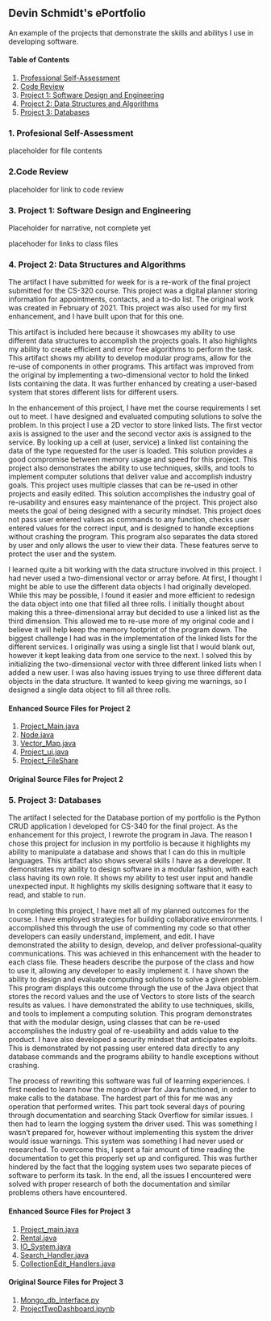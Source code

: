 ## Devin Schmidt's ePortfolio

An example of the projects that demonstrate the skills and abilitys I use in developing software.

#### Table of Contents
1.	[Professional Self-Assessment](https://devs71.github.io#1-professional-self-assessment)
2.	[Code Review](https://devs71.github.io#2-code-review)
3.	[Project 1: Software Design and Engineering](https://devs71.github.io#3-project-1-software-design-and-engineering)
4.	[Project 2: Data Structures and Algorithms](https://devs71.github.io#4-project-2-data-structures-and-algorithms)
5.	[Project 3: Databases](https://devs71.github.io#5-project-3-databases)

### 1. Profesional Self-Assessment
placeholder for file contents


### 2.Code Review
placeholder for link to code review

### 3. Project 1: Software Design and Engineering
Placeholder for narrative, not complete yet

placehoder for links to class files

### 4. Project 2: Data Structures and Algorithms
The artifact I have submitted for week for is a re-work of the final project submitted for the CS-320 course. This project was a digital planner storing information for appointments, contacts, and a to-do list. The original work was created in February of 2021. This project was also used for my first enhancement, and I have built upon that for this one.

This artifact is included here because it showcases my ability to use different data structures to accomplish the projects goals. It also highlights my ability to create efficient and error free algorithms to perform the task. This artifact shows my ability to develop modular programs, allow for the re-use of components in other programs. This artifact was improved from the original by implementing a two-dimensional vector to hold the linked lists containing the data. It was further enhanced by creating a user-based system that stores different lists for different users.

In the enhancement of this project, I have met the course requirements I set out to meet. I have designed and evaluated computing solutions to solve the problem. In this project I use a 2D vector to store linked lists. The first vector axis is assigned to the user and the second vector axis is assigned to the service. By looking up a cell at (user, service) a linked list containing the data of the type requested for the user is loaded. This solution provides a good compromise between memory usage and speed for this project. This project also demonstrates the ability to use techniques, skills, and tools to implement computer solutions that deliver value and accomplish industry goals. This project uses multiple classes that can be re-used in other projects and easily edited. This solution accomplishes the industry goal of re-usability and ensures easy maintenance of the project. This project also meets the goal of being designed with a security mindset. This project does not pass user entered values as commands to any function, checks user entered values for the correct input, and is designed to handle exceptions without crashing the program. This program also separates the data stored by user and only allows the user to view their data. These features serve to protect the user and the system.

I learned quite a bit working with the data structure involved in this project. I had never used a two-dimensional vector or array before. At first, I thought I might be able to use the different data objects I had originally developed. While this may be possible, I found it easier and more efficient to redesign the data object into one that filled all three rolls. I initially thought about making this a three-dimensional array but decided to use a linked list as the third dimension. This allowed me to re-use more of my original code and I believe it will help keep the memory footprint of the program down. The biggest challenge I had was in the implementation of the linked lists for the different services. I originally was using a single list that I would blank out, however it kept leaking data from one service to the next. I solved this by initializing the two-dimensional vector with three different linked lists when I added a new user. I was also having issues trying to use three different data objects in the data structure. It wanted to keep giving me warnings, so I designed a single data object to fill all three rolls.

#### Enhanced Source Files for Project 2
1. [Project_Main.java](https://github.com/DevS71/DevS71.github.io/blob/main/Project2_Main.java)
2. [Node.java](https://github.com/DevS71/DevS71.github.io/blob/main/Node.jave)
3. [Vector_Map.java](https://github.com/DevS71/DevS71.github.io/blob/main/Vector_Map.java)
4. [Project_ui.java](https://github.com/DevS71/DevS71.github.io/blob/main/Project2_ui.java)
5. [Project_FileShare](https://github.com/DevS71/DevS71.github.io/blob/main/Project2_FileShare.java)

#### Original Source Files for Project 2


### 5. Project 3: Databases
The artifact I selected for the Database portion of my portfolio is the Python CRUD application I developed for CS-340 for the final project. As the enhancement for this project, I rewrote the program in Java. The reason I chose this project for inclusion in my portfolio is because it highlights my ability to manipulate a database and shows that I can do this in multiple languages. This artifact also shows several skills I have as a developer. It demonstrates my ability to design software in a modular fashion, with each class having its own role. It shows my ability to test user input and handle unexpected input. It highlights my skills designing software that it easy to read, and stable to run.

In completing this project, I have met all of my planned outcomes for the course. I have employed strategies for building collaborative environments. I accomplished this through the use of commenting my code so that other developers can easily understand, implement, and edit. I have demonstrated the ability to design, develop, and deliver professional-quality communications. This was achieved in this enhancement with the header to each class file. These headers describe the purpose of the class and how to use it, allowing any developer to easily implement it. I have shown the ability to design and evaluate computing solutions to solve a given problem. This program displays this outcome through the use of the Java object that stores the record values and the use of Vectors to store lists of the search results as values. I have demonstrated the ability to use techniques, skills, and tools to implement a computing solution. This program demonstrates that with the modular design, using classes that can be re-used accomplishes the industry goal of re-useability and adds value to the product. I have also developed a security mindset that anticipates exploits. This is demonstrated by not passing user entered data directly to any database commands and the programs ability to handle exceptions without crashing. 

The process of rewriting this software was full of learning experiences. I first needed to learn how the mongo driver for Java functioned, in order to make calls to the database. The hardest part of this for me was any operation that performed writes. This part took several days of pouring through documentation and searching Stack Overflow for similar issues. I then had to learn the logging system the driver used. This was something I wasn’t prepared for, however without implementing this system the driver would issue warnings. This system was something I had never used or researched. To overcome this, I spent a fair amount of time reading the documentation to get this properly set up and configured. This was further hindered by the fact that the logging system uses two separate pieces of software to perform its task. In the end, all the issues I encountered were solved with proper research of both the documentation and similar problems others have encountered. 


#### Enhanced Source Files for Project 3
1. [Project_main.java](https://github.com/DevS71/DevS71.github.io/blob/main/Project_Main.java)
2. [Rental.java](https://github.com/DevS71/DevS71.github.io/blob/main/Rental.java)
3. [IO_System.java](https://github.com/DevS71/DevS71.github.io/blob/main/IO_System.java)
4. [Search_Handler.java](https://github.com/DevS71/DevS71.github.io/blob/main/Search_Handler.java)
5. [CollectionEdit_Handlers.java](https://github.com/DevS71/DevS71.github.io/blob/main/CollectionEdit_Handlers.java)

#### Original Source Files for Project 3
1. [Mongo_db_Interface.py](https://github.com/DevS71/DevS71.github.io/blob/main/Mongo_db_Interface.py)
2. [ProjectTwoDashboard.ipynb](https://github.com/DevS71/DevS71.github.io/blob/main/ProjectTwoDashboard.ipynb.txt)
